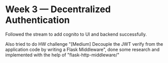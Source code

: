 # Week 3 — Decentralized Authentication
Followed the stream to add cognito to UI and backend successfully.

Also tried to do HW challenge "[Medium] Decouple the JWT verify from the application code by writing a  Flask Middleware",
done some research and implemented with the help of "flask-http-middleware/"
